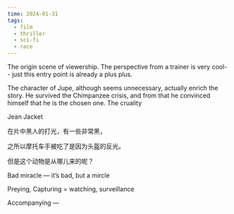 ```yaml
---
time: 2024-01-31
tags:
  - film
  - thriller
  - sci-fi
  - race
---
```

 The origin scene of viewership. The perspective from a trainer is very cool-- just this entry point is already a plus plus. 

The character of Jupe, although seems unnecessary, actually enrich the story. He survived the Chimpanzee crisis, and from that he convinced himself that he is the chosen one. The cruality


Jean Jacket

在片中黑人的打光，有一些非常黑，

之所以摩托车手被吃了是因为头盔的反光。

但是这个动物是从哪儿来的呢？

Bad miracle — it’s bad, but a mircle

Preying, Capturing = watching, surveillance 

Accompanying — 